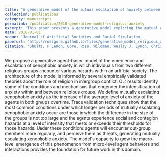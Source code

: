 ```yaml
---
title: "A generative model of the mutual escalation of anxiety between religious groups"
collection: publications
category: manuscripts
permalink: /publication/2018-generative-model-religious-anxiety
excerpt: 'This paper presents a generative model exploring the mutual escalation of anxiety between religious groups, providing insights into inter-religious conflicts.'
date: 2018-01-01
venue: 'Journal of Artificial Societies and Social Simulation'
paperurl: 'http://rossgore.github.io/files/generative_model_religious_anxiety.pdf'
citation: 'Shults, F LeRon, Gore, Ross, Wildman, Wesley J, Lynch, Christopher J, Lane, Justin E, Toft, Monica D. (2018). "A generative model of the mutual escalation of anxiety between religious groups." <i>Journal of Artificial Societies and Social Simulation</i>. 21(4).'
---
```

We propose a generative agent-based model of the emergence and escalation of xenophobic anxiety in which individuals from two different religious groups encounter various hazards within an artificial society. The architecture of the model is informed by several empirically validated theories about the role of religion in intergroup conflict. Our results identify some of the conditions and mechanisms that engender the intensification of anxiety within and between religious groups. We define mutually escalating xenophobic anxiety as the increase of the average level of anxiety of the agents in both groups overtime. Trace validation techniques show that the most common conditions under which longer periods of mutually escalating xenophobic anxiety occur are those in which the difference in the size of the groups is not too large and the agents experience social and contagion hazards at a level of intensity that meets or exceeds their thresholds for those hazards. Under these conditions agents will encounter out-group members more regularly, and perceive them as threats, generating mutually escalating xenophobic anxiety. The model's capacity to grow the macro-level emergence of this phenomenon from micro-level agent behaviors and interactions provides the foundation for future work in this domain.